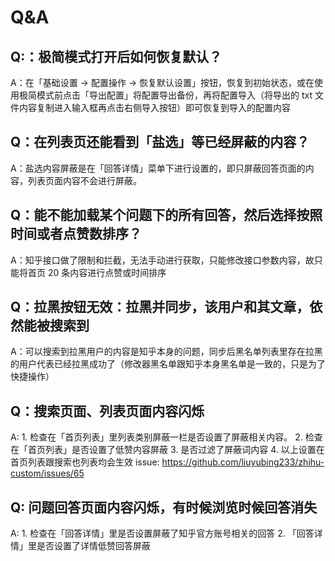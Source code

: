 # Q&A

## Q:：极简模式打开后如何恢复默认？

A：在「基础设置 -> 配置操作 -> 恢复默认设置」按钮，恢复到初始状态，或在使用极简模式前点击「导出配置」将配置导出备份，再将配置导入（将导出的 txt 文件内容复制进入输入框再点击右侧导入按钮）即可恢复到导入的配置内容

## Q：在列表页还能看到「盐选」等已经屏蔽的内容？

A：盐选内容屏蔽是在「回答详情」菜单下进行设置的，即只屏蔽回答页面的内容，列表页面内容不会进行屏蔽。

## Q：能不能加载某个问题下的所有回答，然后选择按照时间或者点赞数排序？

A：知乎接口做了限制和拦截，无法手动进行获取，只能修改接口参数内容，故只能将首页 20 条内容进行点赞或时间排序

## Q：拉黑按钮无效：拉黑并同步，该用户和其文章，依然能被搜索到

A：可以搜索到拉黑用户的内容是知乎本身的问题，同步后黑名单列表里存在拉黑的用户代表已经拉黑成功了（修改器黑名单跟知乎本身黑名单是一致的，只是为了快捷操作）

## Q：搜索页面、列表页面内容闪烁

A: 1. 检查在「首页列表」里列表类别屏蔽一栏是否设置了屏蔽相关内容。
   2. 检查在「首页列表」是否设置了低赞内容屏蔽
   3. 是否过滤了屏蔽词内容
   4. 以上设置在首页列表跟搜索也列表均会生效
  issue: <https://github.com/liuyubing233/zhihu-custom/issues/65>

## Q: 问题回答页面内容闪烁，有时候浏览时候回答消失

A: 1. 检查在「回答详情」里是否设置屏蔽了知乎官方账号相关的回答
   2. 「回答详情」里是否设置了详情低赞回答屏蔽
